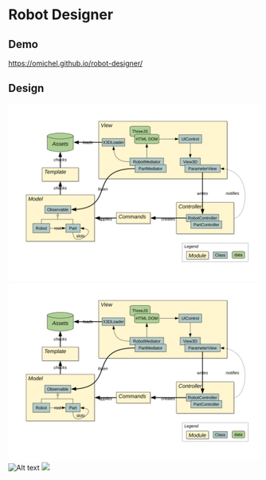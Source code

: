 # Robot Designer

## Demo

https://omichel.github.io/robot-designer/

## Design

![Alt text](./docs/design/class-and-module-design.svg)
<img src="./docs/design/class-and-module-design.svg">
![Alt text](https://raw.github.com/omichel/robot-designer/master/docs/design/class-and-module-design.svg?sanitize=true)
<img src="https://raw.github.com/omichel/robot-designer/master/docs/design/class-and-module-design.svg">
